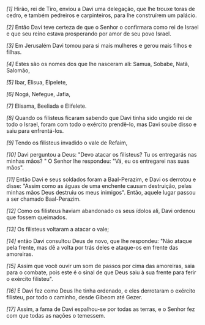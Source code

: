*[1]* Hirão, rei de Tiro, enviou a Davi uma delegação, que lhe trouxe toras de cedro, e também pedreiros e carpinteiros, para lhe construírem um palácio.

*[2]* Então Davi teve certeza de que o Senhor o confirmara como rei de Israel e que seu reino estava prosperando por amor de seu povo Israel.

*[3]* Em Jerusalém Davi tomou para si mais mulheres e gerou mais filhos e filhas.

*[4]* Estes são os nomes dos que lhe nasceram ali: Samua, Sobabe, Natã, Salomão,

*[5]* Ibar, Elisua, Elpelete,

*[6]* Nogá, Nefegue, Jafia,

*[7]* Elisama, Beeliada e Elifelete.

*[8]* Quando os filisteus ficaram sabendo que Davi tinha sido ungido rei de todo o Israel, foram com todo o exército prendê-lo, mas Davi soube disso e saiu para enfrentá-los.

*[9]* Tendo os filisteus invadido o vale de Refaim,

*[10]* Davi perguntou a Deus: "Devo atacar os filisteus? Tu os entregarás nas minhas mãos? " O Senhor lhe respondeu: "Vá, eu os entregarei nas suas mãos".

*[11]* Então Davi e seus soldados foram a Baal-Perazim, e Davi os derrotou e disse: "Assim como as águas de uma enchente causam destruição, pelas minhas mãos Deus destruiu os meus inimigos". Então, aquele lugar passou a ser chamado Baal-Perazim.

*[12]* Como os filisteus haviam abandonado os seus ídolos ali, Davi ordenou que fossem queimados.

*[13]* Os filisteus voltaram a atacar o vale;

*[14]* então Davi consultou Deus de novo, que lhe respondeu: "Não ataque pela frente, mas dê a volta por trás deles e ataque-os em frente das amoreiras.

*[15]* Assim que você ouvir um som de passos por cima das amoreiras, saia para o combate, pois este é o sinal de que Deus saiu à sua frente para ferir o exército filisteu".

*[16]* E Davi fez como Deus lhe tinha ordenado, e eles derrotaram o exército filisteu, por todo o caminho, desde Gibeom até Gezer.

*[17]* Assim, a fama de Davi espalhou-se por todas as terras, e o Senhor fez com que todas as nações o temessem.

